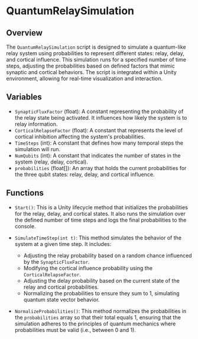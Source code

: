 # QuantumRelaySimulation

## Overview
The `QuantumRelaySimulation` script is designed to simulate a quantum-like relay system using probabilities to represent different states: relay, delay, and cortical influence. This simulation runs for a specified number of time steps, adjusting the probabilities based on defined factors that mimic synaptic and cortical behaviors. The script is integrated within a Unity environment, allowing for real-time visualization and interaction.

## Variables
- `SynapticFluxFactor` (float): A constant representing the probability of the relay state being activated. It influences how likely the system is to relay information.
- `CorticalRelapseFactor` (float): A constant that represents the level of cortical inhibition affecting the system's probabilities.
- `TimeSteps` (int): A constant that defines how many temporal steps the simulation will run.
- `NumQubits` (int): A constant that indicates the number of states in the system (relay, delay, cortical).
- `probabilities` (float[]): An array that holds the current probabilities for the three qubit states: relay, delay, and cortical influence.

## Functions
- `Start()`: This is a Unity lifecycle method that initializes the probabilities for the relay, delay, and cortical states. It also runs the simulation over the defined number of time steps and logs the final probabilities to the console.

- `SimulateTimeStep(int t)`: This method simulates the behavior of the system at a given time step. It includes:
  - Adjusting the relay probability based on a random chance influenced by the `SynapticFluxFactor`.
  - Modifying the cortical influence probability using the `CorticalRelapseFactor`.
  - Adjusting the delay probability based on the current state of the relay and cortical probabilities.
  - Normalizing the probabilities to ensure they sum to 1, simulating quantum state vector behavior.

- `NormalizeProbabilities()`: This method normalizes the probabilities in the `probabilities` array so that their total equals 1, ensuring that the simulation adheres to the principles of quantum mechanics where probabilities must be valid (i.e., between 0 and 1).